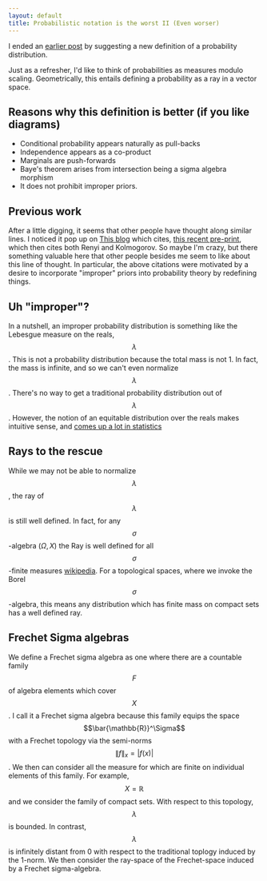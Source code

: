```yaml
---
layout: default
title: Probabilistic notation is the worst II (Even worser)
---
```


I ended an [earlier post](blah) by suggesting a new definition of a probability distribution.


Just as a refresher, I'd like to think of probabilities as measures modulo scaling.
Geometrically, this entails defining a probability as a ray in a vector space.

## Reasons why this definition is better (if you like diagrams)
 - Conditional probability appears naturally as pull-backs
 - Independence appears as a co-product
 - Marginals are push-forwards
 - Baye's theorem arises from intersection being a sigma algebra morphism
 - It does not prohibit improper priors.

## Previous work
After a little digging, it seems that other people have thought along similar lines.
I noticed it pop up on [This blog](link) which cites, [this recent pre-print](https://arxiv.org/abs/1710.08933), which then cites both Renyi and Kolmogorov.
So maybe I'm crazy, but there something valuable here that other people besides me seem to like about this line of thought.  In particular, the above citations were motivated by a desire to incorporate "improper" priors  into probability theory by redefining things.

## Uh "improper"?
  In a nutshell, an improper probability distribution is something like the Lebesgue
measure on the reals, $$\lambda$$.  This is not a probability distribution because the
total mass is not 1.  In fact, the mass is infinite, and so we
can't even normalize $$\lambda$$.  There's no way to get a traditional probability
distribution out of $$\lambda$$.  However, the notion of an equitable distribution
over the reals makes intuitive sense, and [comes up a lot in statistics](https://en.wikipedia.org/wiki/Prior_probability#Improper_priors)

## Rays to the rescue
While we may not be able to normalize $$\lambda$$, the ray of $$\lambda$$ is still
well defined.  In fact, for any $$\sigma$$-algebra $(\Omega,X)$
the Ray is well defined for all $$\sigma$$-finite measures [wikipedia](https://en.wikipedia.org/wiki/%CE%A3-finite_measure).
For a topological spaces, where we invoke the Borel $$\sigma$$-algebra,
this means any distribution which has finite mass on compact sets has a well defined ray.

## Frechet Sigma algebras
We define a Frechet sigma algebra as one where there are a countable family $$F$$ of
algebra elements which cover $$X$$.
I call it a Frechet sigma algebra because this family equips the space $$\bar{\mathbb{R}}^\Sigma$$
with a Frechet topology via the semi-norms $$\| f \|_{x}_{} = | f(x) |$$.
We then can consider all the measure for which are finite on individual elements of this family.
For example, $$X = \mathbb{R}$$ and we consider the family of compact sets.
With respect to this topology, $$\lambda$$ is bounded.
In contrast, $$\lambda$$ is infinitely distant from $0$ with respect to the traditional
toplogy induced by the 1-norm.
We then consider the ray-space of the Frechet-space induced by a Frechet sigma-algebra.

